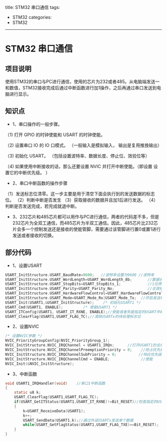 title: STM32 串口通信
tags:
- STM32
categories:
- STM32
---

# STM32 串口通信

## 项目说明
使用STM32的串口与PC进行通信，使用的芯片为232或者485。从电脑端发送一和数值，STM32接收完成后通过中断函数进行加1操作，之后再通过串口发送到电脑进行显示。

## 知识点
- 1、串口操作的一般步骤。

（1) 打开 GPIO 的时钟使能和 USART 的时钟使能。

（2) 设置串口 IO 的 IO 口模式。 （一般输入是模拟输入， 输出是复用推挽输出）

（3) 初始化 USART。 （包括设置波特率、数据长度、停止位、效验位等）

（4) 如果使用中断接收的话，那么还要设置 NVIC 并打开中断使能。（即设置 设置它的中断优先级。 ）

- 2、串口中断函数的操作步骤

（1）发送标志位清零。这一步主要是用于清空下面会执行到的发送数据的标志位。
（2）判断中断是否发生
（3）获取接收的数据并且加1后进行发送。
（4）判断是否发送完成，若完成就退中断。

- 3、232芯片和485芯片都可以用作与PC进行通信，两者的代码差不多，但是232芯片为全双工通信，而485芯片为半双工通信。因此，485芯片比232芯片会多一个控制发送还是接收的使能管脚，需要通过该管脚进行置0或置1进行发送或者接收的切换。

## 部分代码

- 1、设置USART
```c
USART_InitStructure.USART_BaudRate=9600;   //波特率设置为9600	//波特率
USART_InitStructure.USART_WordLength=USART_WordLength_8b;		//数据长8位
USART_InitStructure.USART_StopBits=USART_StopBits_1;			//1位停止位
USART_InitStructure.USART_Parity=USART_Parity_No;				//无效验
USART_InitStructure.USART_HardwareFlowControl=USART_HardwareFlowControl_None; //失能硬件流
USART_InitStructure.USART_Mode=USART_Mode_Rx|USART_Mode_Tx;	 //开启发送和接受模式
USART_Init(USART1,&USART_InitStructure);	/* 初始化USART1 */
USART_Cmd(USART1, ENABLE);		   /* 使能USART1 */
USART_ITConfig(USART1, USART_IT_RXNE, ENABLE);//使能或者失能指定的USART中断 接收中断
USART_ClearFlag(USART1,USART_FLAG_TC);//清除USARTx的待处理标志位

```

- 2、设置NVIC
```c
/* 设置NVIC参数 */
NVIC_PriorityGroupConfig(NVIC_PriorityGroup_1);
NVIC_InitStructure.NVIC_IRQChannel = USART1_IRQn; 	   //打开USART1的全局中断
NVIC_InitStructure.NVIC_IRQChannelPreemptionPriority = 0; 	 //抢占优先级为0
NVIC_InitStructure.NVIC_IRQChannelSubPriority = 0; 			//响应优先级为0
NVIC_InitStructure.NVIC_IRQChannelCmd = ENABLE; 			 //使能
NVIC_Init(&NVIC_InitStructure);

```

- 3、中断函数
```c
void USART1_IRQHandler(void)	//串口1中断函数
{
	static u8 k;
	USART_ClearFlag(USART1,USART_FLAG_TC);
	if(USART_GetITStatus(USART1,USART_IT_RXNE)!=Bit_RESET)//检查指定的USART中断发生与否
	{
		k=USART_ReceiveData(USART1);
		k++;
		USART_SendData(USART1,k);//通过外设USARTx发送单个数据
		while(USART_GetFlagStatus(USART1,USART_FLAG_TXE)==Bit_RESET);	//判断是否发送完成
	}
}
```
